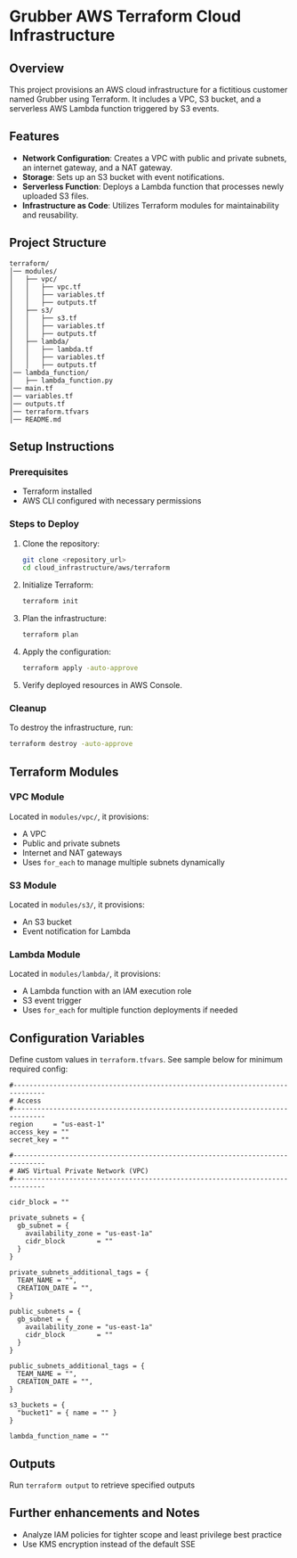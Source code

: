 # Grubber AWS Terraform Cloud Infrastructure

## Overview
This project provisions an AWS cloud infrastructure for a fictitious customer named Grubber using Terraform. It includes a VPC, S3 bucket, and a serverless AWS Lambda function triggered by S3 events.

## Features
- **Network Configuration**: Creates a VPC with public and private subnets, an internet gateway, and a NAT gateway.
- **Storage**: Sets up an S3 bucket with event notifications.
- **Serverless Function**: Deploys a Lambda function that processes newly uploaded S3 files.
- **Infrastructure as Code**: Utilizes Terraform modules for maintainability and reusability.

## Project Structure
```
terraform/
│── modules/
│   ├── vpc/
│   │   ├── vpc.tf
│   │   ├── variables.tf
│   │   ├── outputs.tf
│   ├── s3/
│   │   ├── s3.tf
│   │   ├── variables.tf
│   │   ├── outputs.tf
│   ├── lambda/
│   │   ├── lambda.tf
│   │   ├── variables.tf
│   │   ├── outputs.tf
│── lambda_function/
│   ├── lambda_function.py
│── main.tf
│── variables.tf
│── outputs.tf
│── terraform.tfvars
│── README.md
```

## Setup Instructions
### Prerequisites
- Terraform installed
- AWS CLI configured with necessary permissions

### Steps to Deploy
1. Clone the repository:
   ```sh
   git clone <repository_url>
   cd cloud_infrastructure/aws/terraform
   ```
2. Initialize Terraform:
   ```sh
   terraform init
   ```
3. Plan the infrastructure:
   ```sh
   terraform plan
   ```
4. Apply the configuration:
   ```sh
   terraform apply -auto-approve
   ```
5. Verify deployed resources in AWS Console.

### Cleanup
To destroy the infrastructure, run:
```sh
terraform destroy -auto-approve
```

## Terraform Modules
### VPC Module
Located in `modules/vpc/`, it provisions:
- A VPC
- Public and private subnets
- Internet and NAT gateways
- Uses `for_each` to manage multiple subnets dynamically

### S3 Module
Located in `modules/s3/`, it provisions:
- An S3 bucket
- Event notification for Lambda

### Lambda Module
Located in `modules/lambda/`, it provisions:
- A Lambda function with an IAM execution role
- S3 event trigger
- Uses `for_each` for multiple function deployments if needed

## Configuration Variables
Define custom values in `terraform.tfvars`. See sample below for minimum required config:
```hcl
#------------------------------------------------------------------------------
# Access
#------------------------------------------------------------------------------
region     = "us-east-1"
access_key = ""
secret_key = ""

#------------------------------------------------------------------------------
# AWS Virtual Private Network (VPC)
#------------------------------------------------------------------------------

cidr_block = ""

private_subnets = {
  gb_subnet = {
    availability_zone = "us-east-1a"
    cidr_block        = ""
  }
}

private_subnets_additional_tags = {
  TEAM_NAME = "",
  CREATION_DATE = "",
}

public_subnets = {
  gb_subnet = {
    availability_zone = "us-east-1a"
    cidr_block        = ""
  }
}

public_subnets_additional_tags = {
  TEAM_NAME = "",
  CREATION_DATE = "",
}

s3_buckets = {
  "bucket1" = { name = "" }
}

lambda_function_name = ""
```

## Outputs
Run `terraform output` to retrieve specified outputs

## Further enhancements and Notes
- Analyze IAM policies for tighter scope and least privilege best practice
- Use KMS encryption instead of the default SSE
